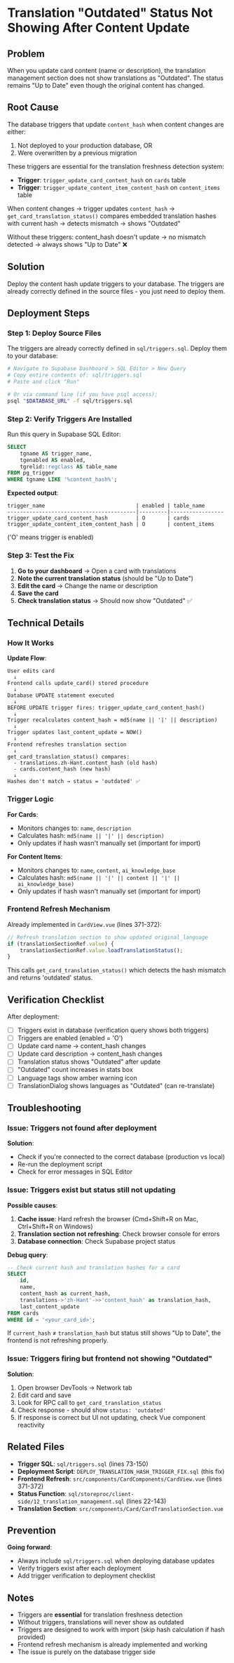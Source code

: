 # Translation "Outdated" Status Not Showing After Content Update

## Problem

When you update card content (name or description), the translation management section does not show translations as "Outdated". The status remains "Up to Date" even though the original content has changed.

## Root Cause

The database triggers that update `content_hash` when content changes are either:
1. Not deployed to your production database, OR
2. Were overwritten by a previous migration

These triggers are essential for the translation freshness detection system:
- **Trigger**: `trigger_update_card_content_hash` on `cards` table
- **Trigger**: `trigger_update_content_item_content_hash` on `content_items` table

When content changes → trigger updates `content_hash` → `get_card_translation_status()` compares embedded translation hashes with current hash → detects mismatch → shows "Outdated"

Without these triggers: content_hash doesn't update → no mismatch detected → always shows "Up to Date" ❌

## Solution

Deploy the content hash update triggers to your database. The triggers are already correctly defined in the source files - you just need to deploy them.

## Deployment Steps

### Step 1: Deploy Source Files

The triggers are already correctly defined in `sql/triggers.sql`. Deploy them to your database:

```bash
# Navigate to Supabase Dashboard > SQL Editor > New Query
# Copy entire contents of: sql/triggers.sql
# Paste and click "Run"

# Or via command line (if you have psql access):
psql "$DATABASE_URL" -f sql/triggers.sql
```

### Step 2: Verify Triggers Are Installed

Run this query in Supabase SQL Editor:

```sql
SELECT 
    tgname AS trigger_name,
    tgenabled AS enabled,
    tgrelid::regclass AS table_name
FROM pg_trigger 
WHERE tgname LIKE '%content_hash%';
```

**Expected output**:
```
trigger_name                             | enabled | table_name
-----------------------------------------|---------|-----------------
trigger_update_card_content_hash         | O       | cards
trigger_update_content_item_content_hash | O       | content_items
```

('O' means trigger is enabled)

### Step 3: Test the Fix

1. **Go to your dashboard** → Open a card with translations
2. **Note the current translation status** (should be "Up to Date")
3. **Edit the card** → Change the name or description
4. **Save the card**
5. **Check translation status** → Should now show "Outdated" ✅

## Technical Details

### How It Works

**Update Flow**:
```
User edits card
  ↓
Frontend calls update_card() stored procedure
  ↓
Database UPDATE statement executed
  ↓
BEFORE UPDATE trigger fires: trigger_update_card_content_hash()
  ↓
Trigger recalculates content_hash = md5(name || '|' || description)
  ↓
Trigger updates last_content_update = NOW()
  ↓
Frontend refreshes translation section
  ↓
get_card_translation_status() compares:
  - translations.zh-Hant.content_hash (old hash)
  - cards.content_hash (new hash)
  ↓
Hashes don't match → status = 'outdated' ✅
```

### Trigger Logic

**For Cards**:
- Monitors changes to: `name`, `description`
- Calculates hash: `md5(name || '|' || description)`
- Only updates if hash wasn't manually set (important for import)

**For Content Items**:
- Monitors changes to: `name`, `content`, `ai_knowledge_base`
- Calculates hash: `md5(name || '|' || content || '|' || ai_knowledge_base)`
- Only updates if hash wasn't manually set (important for import)

### Frontend Refresh Mechanism

Already implemented in `CardView.vue` (lines 371-372):

```javascript
// Refresh translation section to show updated original_language
if (translationSectionRef.value) {
    translationSectionRef.value.loadTranslationStatus();
}
```

This calls `get_card_translation_status()` which detects the hash mismatch and returns 'outdated' status.

## Verification Checklist

After deployment:

- [ ] Triggers exist in database (verification query shows both triggers)
- [ ] Triggers are enabled (enabled = 'O')
- [ ] Update card name → content_hash changes
- [ ] Update card description → content_hash changes  
- [ ] Translation status shows "Outdated" after update
- [ ] "Outdated" count increases in stats box
- [ ] Language tags show amber warning icon
- [ ] TranslationDialog shows languages as "Outdated" (can re-translate)

## Troubleshooting

### Issue: Triggers not found after deployment

**Solution**: 
- Check if you're connected to the correct database (production vs local)
- Re-run the deployment script
- Check for error messages in SQL Editor

### Issue: Triggers exist but status still not updating

**Possible causes**:
1. **Cache issue**: Hard refresh the browser (Cmd+Shift+R on Mac, Ctrl+Shift+R on Windows)
2. **Translation section not refreshing**: Check browser console for errors
3. **Database connection**: Check Supabase project status

**Debug query**:
```sql
-- Check current hash and translation hashes for a card
SELECT 
    id,
    name,
    content_hash as current_hash,
    translations->'zh-Hant'->>'content_hash' as translation_hash,
    last_content_update
FROM cards 
WHERE id = '<your_card_id>';
```

If `current_hash` ≠ `translation_hash` but status still shows "Up to Date", the frontend is not refreshing properly.

### Issue: Triggers firing but frontend not showing "Outdated"

**Solution**:
1. Open browser DevTools → Network tab
2. Edit card and save
3. Look for RPC call to `get_card_translation_status`
4. Check response - should show `status: 'outdated'`
5. If response is correct but UI not updating, check Vue component reactivity

## Related Files

- **Trigger SQL**: `sql/triggers.sql` (lines 73-150)
- **Deployment Script**: `DEPLOY_TRANSLATION_HASH_TRIGGER_FIX.sql` (this fix)
- **Frontend Refresh**: `src/components/CardComponents/CardView.vue` (lines 371-372)
- **Status Function**: `sql/storeproc/client-side/12_translation_management.sql` (lines 22-143)
- **Translation Section**: `src/components/Card/CardTranslationSection.vue`

## Prevention

**Going forward**:
- Always include `sql/triggers.sql` when deploying database updates
- Verify triggers exist after each deployment
- Add trigger verification to deployment checklist

## Notes

- Triggers are **essential** for translation freshness detection
- Without triggers, translations will never show as outdated
- Triggers are designed to work with import (skip hash calculation if hash provided)
- Frontend refresh mechanism is already implemented and working
- The issue is purely on the database trigger side

